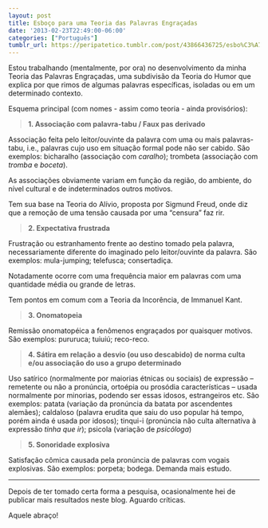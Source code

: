 ```yaml
---
layout: post
title: Esboço para uma Teoria das Palavras Engraçadas
date: '2013-02-23T22:49:00-06:00'
categories: ["Português"]
tumblr_url: https://peripatetico.tumblr.com/post/43866436725/esbo%C3%A7o-para-uma-teoria-das-palavras-engra%C3%A7adas
---
```

Estou trabalhando (mentalmente, por ora) no desenvolvimento da minha Teoria das Palavras Engraçadas, uma subdivisão da Teoria do Humor que explica por que rimos de algumas palavras específicas, isoladas ou em um determinado contexto.

Esquema principal (com nomes - assim como teoria - ainda provisórios):

> **1. Associação com palavra-tabu / Faux pas derivado**

Associação feita pelo leitor/ouvinte da palavra com uma ou mais palavras-tabu, i.e., palavras cujo uso em situação formal pode não ser cabido. São exemplos: bicharalho (associação com&nbsp;_caralho_); trombeta (associação com _tromba_ e _boceta_).

As associações obviamente variam em função da região, do ambiente, do nível cultural e de indeterminados outros motivos.

Tem sua base na Teoria do Alívio, proposta por Sigmund Freud, onde diz que a remoção de uma tensão causada por uma “censura” faz rir.

> **2. Expectativa frustrada**

Frustração ou estranhamento frente ao destino tomado pela palavra, necessariamente diferente do imaginado pelo leitor/ouvinte da palavra. São exemplos: mula-jumping; telefusca; consertadiça.&nbsp;

Notadamente ocorre com uma frequência maior em palavras com uma quantidade média ou grande de letras.

Tem pontos em comum com a Teoria da Incorência, de Immanuel Kant.

> **3. Onomatopeia&nbsp;**

Remissão onomatopéica a fenômenos engraçados por quaisquer motivos. São exemplos: pururuca; tuiuiú; reco-reco.

> **4. Sátira em relação a desvio (ou uso descabido) de norma culta e/ou associação do uso a grupo determinado**

Uso satírico (normalmente por maiorias étnicas ou sociais) de expressão – remetente ou não a pronúncia, ortoépia ou prosódia características – usada normalmente por minorias, podendo ser essas idosos, estrangeiros etc. São exemplos: patata (variação da pronúncia da batata por ascendentes alemães); caldaloso (palavra erudita que saiu do uso popular há tempo, porém ainda é usada por idosos); tinqui-i (pronúncia não culta alternativa à expressão _tinha que ir_); psicola (variação de _psicóloga_)

> **5. Sonoridade explosiva**

Satisfação cômica causada pela pronúncia de palavras com vogais explosivas. São exemplos: porpeta; bodega. Demanda mais estudo.

* * *

Depois de ter tomado certa forma a pesquisa, ocasionalmente hei de publicar mais resultados neste blog. Aguardo críticas.

Aquele abraço!


